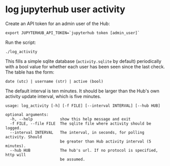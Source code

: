 # log jupyterhub user activity

Create an API token for an admin user of the Hub:

    export JUPYTERHUB_API_TOKEN=`jupyterhub token [admin_user]`

Run the script:

    ./log_activity

This fills a simple sqlite database (`activity.sqlite` by default) periodically with a bool value for whether each user has been seen since the last check.
The table has the form:

    date (utc) | username (str) | active (bool)

The default interval is ten minutes. It should be larger than the Hub's own activity update interval,
which is five minutes.

```
usage: log_activity [-h] [-f FILE] [--interval INTERVAL] [--hub HUB]

optional arguments:
  -h, --help            show this help message and exit
  -f FILE, --file FILE  The sqlite file where activity should be logged.
  --interval INTERVAL   The interval, in seconds, for polling activity. Should
                        be greater than Hub activity interval (5 minutes).
  --hub HUB             The hub's url. If no protocol is specified, http will
                        be assumed.
```
